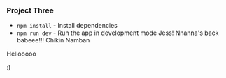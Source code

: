 ### Project Three

* `npm install` - Install dependencies
* `npm run dev` - Run the app in development mode
Jess!
Nnanna's back babeee!!!
Chikin Namban


Hellooooo 


:) 
